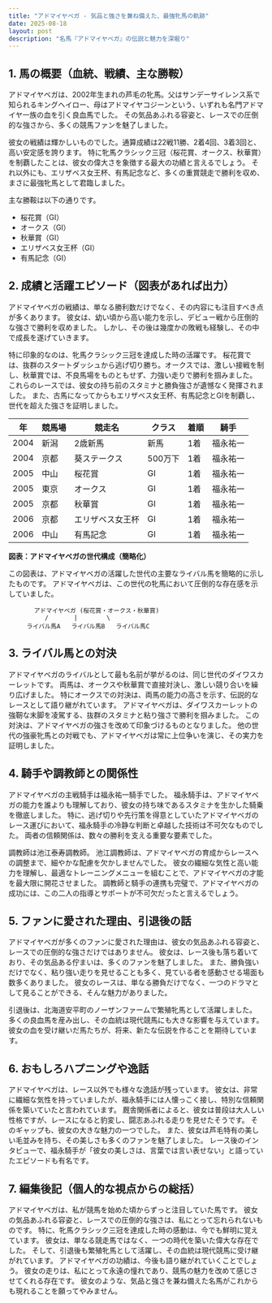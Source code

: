 ```yaml
---
title: "アドマイヤベガ - 気品と強さを兼ね備えた、最強牝馬の軌跡"
date: 2025-08-18
layout: post
description: "名馬『アドマイヤベガ』の伝説と魅力を深堀り"
---
```


## 1. 馬の概要（血統、戦績、主な勝鞍）

アドマイヤベガは、2002年生まれの芦毛の牝馬。父はサンデーサイレンス系で知られるキングヘイロー、母はアドマイヤコジーンという、いずれも名門アドマイヤ一族の血を引く良血馬でした。  その気品あふれる容姿と、レースでの圧倒的な強さから、多くの競馬ファンを魅了しました。

彼女の戦績は輝かしいものでした。通算成績は22戦11勝、2着4回、3着3回と、高い安定感を誇ります。  特に牝馬クラシック三冠（桜花賞、オークス、秋華賞）を制覇したことは、彼女の偉大さを象徴する最大の功績と言えるでしょう。  それ以外にも、エリザベス女王杯、有馬記念など、多くの重賞競走で勝利を収め、まさに最強牝馬として君臨しました。

主な勝鞍は以下の通りです。

* 桜花賞（GI）
* オークス（GI）
* 秋華賞（GI）
* エリザベス女王杯（GI）
* 有馬記念（GI）


## 2. 成績と活躍エピソード（図表があれば出力）

アドマイヤベガの戦績は、単なる勝利数だけでなく、その内容にも注目すべき点が多くあります。  彼女は、幼い頃から高い能力を示し、デビュー戦から圧倒的な強さで勝利を収めました。  しかし、その後は幾度かの敗戦も経験し、その中で成長を遂げていきます。

特に印象的なのは、牝馬クラシック三冠を達成した時の活躍です。  桜花賞では、抜群のスタートダッシュから逃げ切り勝ち。オークスでは、激しい接戦を制し、秋華賞では、不良馬場をものともせず、力強い走りで勝利を掴みました。  これらのレースでは、彼女の持ち前のスタミナと勝負強さが遺憾なく発揮されました。  また、古馬になってからもエリザベス女王杯、有馬記念とGIを制覇し、世代を超えた強さを証明しました。

| 年 | 競馬場 | 競走名 | クラス | 着順 | 騎手 |
|---|---|---|---|---|---|
| 2004 | 新潟 | 2歳新馬 | 新馬 | 1着 | 福永祐一 |
| 2004 | 京都 | 葵ステークス | 500万下 | 1着 | 福永祐一 |
| 2005 | 中山 | 桜花賞 | GI | 1着 | 福永祐一 |
| 2005 | 東京 | オークス | GI | 1着 | 福永祐一 |
| 2005 | 京都 | 秋華賞 | GI | 1着 | 福永祐一 |
| 2006 | 京都 | エリザベス女王杯 | GI | 1着 | 福永祐一 |
| 2006 | 中山 | 有馬記念 | GI | 1着 | 福永祐一 |


**図表：アドマイヤベガの世代構成（簡略化）**

この図表は、アドマイヤベガの活躍した世代の主要なライバル馬を簡略的に示したものです。  アドマイヤベガは、この世代の牝馬において圧倒的な存在感を示していました。

```
       アドマイヤベガ (桜花賞・オークス・秋華賞)
          /       |        \
     ライバル馬A   ライバル馬B   ライバル馬C
```


## 3. ライバル馬との対決

アドマイヤベガのライバルとして最も名前が挙がるのは、同じ世代のダイワスカーレットです。  両馬は、オークスや秋華賞で直接対決し、激しい競り合いを繰り広げました。  特にオークスでの対決は、両馬の能力の高さを示す、伝説的なレースとして語り継がれています。  アドマイヤベガは、ダイワスカーレットの強靭な末脚を凌駕する、抜群のスタミナと粘り強さで勝利を掴みました。  この対決は、アドマイヤベガの強さを改めて印象づけるものとなりました。  他の世代の強豪牝馬との対戦でも、アドマイヤベガは常に上位争いを演じ、その実力を証明しました。


## 4. 騎手や調教師との関係性

アドマイヤベガの主戦騎手は福永祐一騎手でした。  福永騎手は、アドマイヤベガの能力を誰よりも理解しており、彼女の持ち味であるスタミナを生かした騎乗を徹底しました。  特に、逃げ切りや先行策を得意としていたアドマイヤベガのレース運びにおいて、福永騎手の冷静な判断と卓越した技術は不可欠なものでした。  両者の信頼関係は、数々の勝利を支える重要な要素でした。

調教師は池江泰寿調教師。  池江調教師は、アドマイヤベガの育成からレースへの調整まで、細やかな配慮を欠かしませんでした。  彼女の繊細な気性と高い能力を理解し、最適なトレーニングメニューを組むことで、アドマイヤベガの才能を最大限に開花させました。  調教師と騎手の連携も完璧で、アドマイヤベガの成功には、この二人の指導とサポートが不可欠だったと言えるでしょう。


## 5. ファンに愛された理由、引退後の話

アドマイヤベガが多くのファンに愛された理由は、彼女の気品あふれる容姿と、レースでの圧倒的な強さだけではありません。  彼女は、レース後も落ち着いており、その気品ある佇まいは、多くのファンを魅了しました。  また、勝負強いだけでなく、粘り強い走りを見せることも多く、見ている者を感動させる場面も数多くありました。  彼女のレースは、単なる勝負だけでなく、一つのドラマとして見ることができる、そんな魅力がありました。

引退後は、北海道安平町のノーザンファームで繁殖牝馬として活躍しました。  多くの良血馬を産み出し、その血統は現代競馬にも大きな影響を与えています。  彼女の血を受け継いだ馬たちが、将来、新たな伝説を作ることを期待しています。


## 6. おもしろハプニングや逸話

アドマイヤベガは、レース以外でも様々な逸話が残っています。  彼女は、非常に繊細な気性を持っていましたが、福永騎手には人懐っこく接し、特別な信頼関係を築いていたと言われています。  厩舎関係者によると、彼女は普段は大人しい性格ですが、レースになると豹変し、闘志あふれる走りを見せたそうです。  そのギャップも、彼女の大きな魅力の一つでした。  また、彼女は芦毛特有の美しい毛並みを持ち、その美しさも多くのファンを魅了しました。  レース後のインタビューで、福永騎手が「彼女の美しさは、言葉では言い表せない」と語っていたエピソードも有名です。


## 7. 編集後記（個人的な視点からの総括）

アドマイヤベガは、私が競馬を始めた頃からずっと注目していた馬です。  彼女の気品あふれる容姿と、レースでの圧倒的な強さは、私にとって忘れられないものです。  特に、牝馬クラシック三冠を達成した時の感動は、今でも鮮明に覚えています。  彼女は、単なる競走馬ではなく、一つの時代を築いた偉大な存在でした。  そして、引退後も繁殖牝馬として活躍し、その血統は現代競馬に受け継がれています。  アドマイヤベガの功績は、今後も語り継がれていくことでしょう。  彼女の走りは、私にとって永遠の憧れであり、競馬の魅力を改めて感じさせてくれる存在です。  彼女のような、気品と強さを兼ね備えた名馬がこれからも現れることを願ってやみません。
